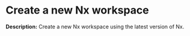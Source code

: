 # Create a new Nx workspace

**Description:** Create a new Nx workspace using the latest version of Nx.

